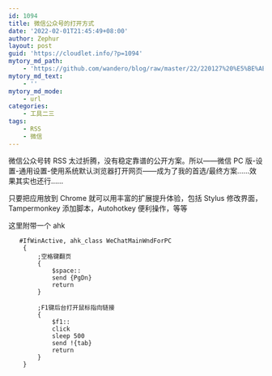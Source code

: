 ```yaml
---
id: 1094
title: 微信公众号的打开方式
date: '2022-02-01T21:45:49+08:00'
author: Zephur
layout: post
guid: 'https://cloudlet.info/?p=1094'
mytory_md_path:
    - 'https://github.com/wandero/blog/raw/master/22/220127%20%E5%BE%AE%E4%BF%A1%E5%85%AC%E4%BC%97%E5%8F%B7%E7%9A%84%E6%89%93%E5%BC%80%E6%96%B9%E5%BC%8F.md'
mytory_md_text:
    - ''
mytory_md_mode:
    - url
categories:
    - 工具二三
tags:
    - RSS
    - 微信
---
```


微信公众号转 RSS 太过折腾，没有稳定靠谱的公开方案。所以——微信 PC 版-设置-通用设置-使用系统默认浏览器打开网页——成为了我的首选/最终方案……效果其实也还行……

只要把应用放到 Chrome 就可以用丰富的扩展提升体验，包括 Stylus 修改界面，Tampermonkey 添加脚本，Autohotkey 便利操作，等等

这里附带一个 ahk

```autohotkey
   #IfWinActive, ahk_class WeChatMainWndForPC
    {
        ;空格键翻页
        {
            $space::
            send {PgDn}
            return
        }

        ;F1键后台打开鼠标指向链接
        {
            $f1::
            click
            sleep 500
            send !{tab}
            return
        }
    }
```